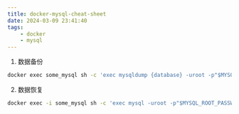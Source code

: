 ```yaml
---
title: docker-mysql-cheat-sheet
date: 2024-03-09 23:41:40
tags:
    - docker
    - mysql
---
```


1. 数据备份

```bash
docker exec some_mysql sh -c 'exec mysqldump {database} -uroot -p"$MYSQL_ROOT_PASSWORD"' > {database}-`date -I`.sql
```

2. 数据恢复

```bash
docker exec -i some_mysql sh -c 'exec mysql -uroot -p"$MYSQL_ROOT_PASSWORD"' < {backup}.sql
```

